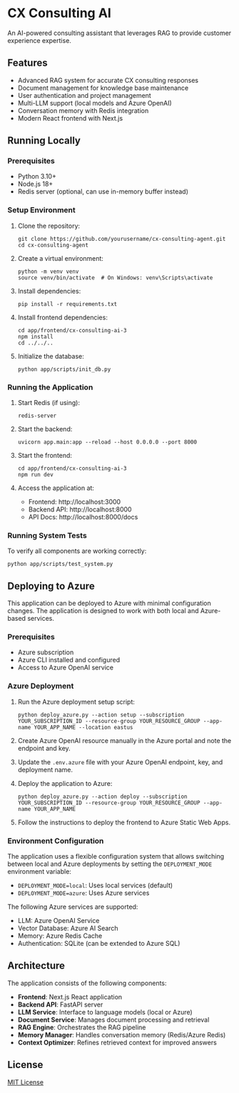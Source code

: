 # CX Consulting AI

An AI-powered consulting assistant that leverages RAG to provide customer experience expertise.

## Features

- Advanced RAG system for accurate CX consulting responses
- Document management for knowledge base maintenance
- User authentication and project management
- Multi-LLM support (local models and Azure OpenAI)
- Conversation memory with Redis integration
- Modern React frontend with Next.js

## Running Locally

### Prerequisites

- Python 3.10+
- Node.js 18+
- Redis server (optional, can use in-memory buffer instead)

### Setup Environment

1. Clone the repository:
   ```
   git clone https://github.com/yourusername/cx-consulting-agent.git
   cd cx-consulting-agent
   ```

2. Create a virtual environment:
   ```
   python -m venv venv
   source venv/bin/activate  # On Windows: venv\Scripts\activate
   ```

3. Install dependencies:
   ```
   pip install -r requirements.txt
   ```

4. Install frontend dependencies:
   ```
   cd app/frontend/cx-consulting-ai-3
   npm install
   cd ../../..
   ```

5. Initialize the database:
   ```
   python app/scripts/init_db.py
   ```

### Running the Application

1. Start Redis (if using):
   ```
   redis-server
   ```

2. Start the backend:
   ```
   uvicorn app.main:app --reload --host 0.0.0.0 --port 8000
   ```

3. Start the frontend:
   ```
   cd app/frontend/cx-consulting-ai-3
   npm run dev
   ```

4. Access the application at:
   - Frontend: http://localhost:3000
   - Backend API: http://localhost:8000
   - API Docs: http://localhost:8000/docs

### Running System Tests

To verify all components are working correctly:

```
python app/scripts/test_system.py
```

## Deploying to Azure

This application can be deployed to Azure with minimal configuration changes. The application is designed to work with both local and Azure-based services.

### Prerequisites

- Azure subscription
- Azure CLI installed and configured
- Access to Azure OpenAI service

### Azure Deployment

1. Run the Azure deployment setup script:
   ```
   python deploy_azure.py --action setup --subscription YOUR_SUBSCRIPTION_ID --resource-group YOUR_RESOURCE_GROUP --app-name YOUR_APP_NAME --location eastus
   ```

2. Create Azure OpenAI resource manually in the Azure portal and note the endpoint and key.

3. Update the `.env.azure` file with your Azure OpenAI endpoint, key, and deployment name.

4. Deploy the application to Azure:
   ```
   python deploy_azure.py --action deploy --subscription YOUR_SUBSCRIPTION_ID --resource-group YOUR_RESOURCE_GROUP --app-name YOUR_APP_NAME
   ```

5. Follow the instructions to deploy the frontend to Azure Static Web Apps.

### Environment Configuration

The application uses a flexible configuration system that allows switching between local and Azure deployments by setting the `DEPLOYMENT_MODE` environment variable:

- `DEPLOYMENT_MODE=local`: Uses local services (default)
- `DEPLOYMENT_MODE=azure`: Uses Azure services

The following Azure services are supported:

- LLM: Azure OpenAI Service
- Vector Database: Azure AI Search
- Memory: Azure Redis Cache
- Authentication: SQLite (can be extended to Azure SQL)

## Architecture

The application consists of the following components:

- **Frontend**: Next.js React application
- **Backend API**: FastAPI server
- **LLM Service**: Interface to language models (local or Azure)
- **Document Service**: Manages document processing and retrieval
- **RAG Engine**: Orchestrates the RAG pipeline
- **Memory Manager**: Handles conversation memory (Redis/Azure Redis)
- **Context Optimizer**: Refines retrieved context for improved answers

## License

[MIT License](LICENSE)
